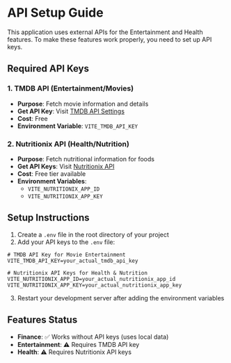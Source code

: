 # API Setup Guide

This application uses external APIs for the Entertainment and Health features. To make these features work properly, you need to set up API keys.

## Required API Keys

### 1. TMDB API (Entertainment/Movies)
- **Purpose**: Fetch movie information and details
- **Get API Key**: Visit [TMDB API Settings](https://www.themoviedb.org/settings/api)
- **Cost**: Free
- **Environment Variable**: `VITE_TMDB_API_KEY`

### 2. Nutritionix API (Health/Nutrition)
- **Purpose**: Fetch nutritional information for foods
- **Get API Keys**: Visit [Nutritionix API](https://www.nutritionix.com/business/api)
- **Cost**: Free tier available
- **Environment Variables**: 
  - `VITE_NUTRITIONIX_APP_ID`
  - `VITE_NUTRITIONIX_APP_KEY`

## Setup Instructions

1. Create a `.env` file in the root directory of your project
2. Add your API keys to the `.env` file:

```env
# TMDB API Key for Movie Entertainment
VITE_TMDB_API_KEY=your_actual_tmdb_api_key

# Nutritionix API Keys for Health & Nutrition
VITE_NUTRITIONIX_APP_ID=your_actual_nutritionix_app_id
VITE_NUTRITIONIX_APP_KEY=your_actual_nutritionix_app_key
```

3. Restart your development server after adding the environment variables

## Features Status

- **Finance**: ✅ Works without API keys (uses local data)
- **Entertainment**: ⚠️ Requires TMDB API key
- **Health**: ⚠️ Requires Nutritionix API keys